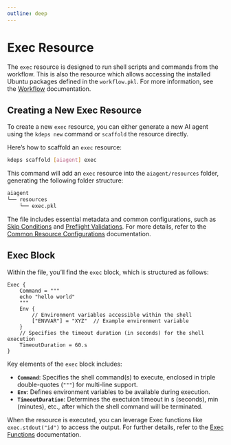 ```yaml
---
outline: deep
---
```


# Exec Resource

The `exec` resource is designed to run shell scripts and commands from the workflow. This is also the resource which
allows accessing the installed Ubuntu packages defined in the `workflow.pkl`. For more information, see the
[Workflow](../configuration/workflow.md) documentation.

## Creating a New Exec Resource

To create a new `exec` resource, you can either generate a new AI agent using the `kdeps new` command or `scaffold` the
resource directly.

Here’s how to scaffold an `exec` resource:

```bash
kdeps scaffold [aiagent] exec
```

This command will add an `exec` resource into the `aiagent/resources` folder, generating the following folder structure:

```bash
aiagent
└── resources
    └── exec.pkl
```

The file includes essential metadata and common configurations, such as [Skip Conditions](../resources/skip) and
[Preflight Validations](../resources/validations). For more details, refer to the [Common Resource
Configurations](../resources/resources#common-resource-configurations) documentation.

## Exec Block

Within the file, you’ll find the `exec` block, which is structured as follows:

```apl
Exec {
    Command = """
    echo "hello world"
    """
    Env {
        // Environment variables accessible within the shell
        ["ENVVAR"] = "XYZ"  // Example environment variable
    }
    // Specifies the timeout duration (in seconds) for the shell execution
    TimeoutDuration = 60.s
}
```

Key elements of the `exec` block includes:

- **`Command`**: Specifies the shell command(s) to execute, enclosed in triple double-quotes (`"""`) for multi-line support.
- **`Env`**: Defines environment variables to be available during execution.
- **`TimeoutDuration`**: Determines the exectuion timeout in s (seconds), min (minutes), etc., after which the shell command will be terminated.

When the resource is executed, you can leverage Exec functions like `exec.stdout("id")` to access the output. For
further details, refer to the [Exec Functions](../resources/functions.md#exec-resource-functions) documentation.
